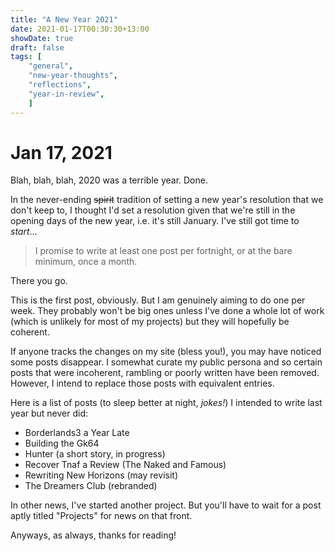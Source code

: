 ```yaml
---
title: "A New Year 2021"
date: 2021-01-17T00:30:30+13:00
showDate: true
draft: false
tags: [
    "general", 
    "new-year-thoughts", 
    "reflections", 
    "year-in-review",
    ]
---
```


# Jan 17, 2021

Blah, blah, blah, 2020 was a terrible year. Done.

In the never-ending ~~spirit~~ tradition of setting a new year's resolution that we don't keep to, I thought I'd set a resolution given that we're still in the opening days of the new year, i.e. it's still January. I've still got time to _start_...

> I promise to write at least one post per fortnight, or at the bare minimum, once a month.

There you go.

This is the first post, obviously. But I am genuinely aiming to do one per week. They probably won't be big ones unless I've done a whole lot of work (which is unlikely for most of my projects) but they will hopefully be coherent.

If anyone tracks the changes on my site (bless you!), you may have noticed some posts disappear. I somewhat curate my public persona and so certain posts that were incoherent, rambling or poorly written have been removed. However, I intend to replace those posts with equivalent entries.

Here is a list of posts (to sleep better at night, _jokes!_) I intended to write last year but never did:

- Borderlands3 a Year Late
- Building the Gk64
- Hunter (a short story, in progress)
- Recover Tnaf a Review (The Naked and Famous)
- Rewriting New Horizons (may revisit)
- The Dreamers Club (rebranded)

In other news, I've started another project. But you'll have to wait for a post aptly titled "Projects" for news on that front.

Anyways, as always, thanks for reading!